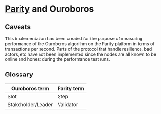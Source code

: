 # [Parity](https://ethcore.io/parity.html) and Ouroboros

## Caveats

This implementation has been created for the purpose of measuring performance
of the Ouroboros algorithm on the Parity platform in terms of transactions per
second. Parts of the protocol that handle resilience, bad actors, etc have not
been implemented since the nodes are all known to be online and honest during
the performance test runs.

## Glossary

| Ouroboros term | Parity term |
|----------------|-------------|
| Slot           | Step        |
| Stakeholder/Leader | Validator |
